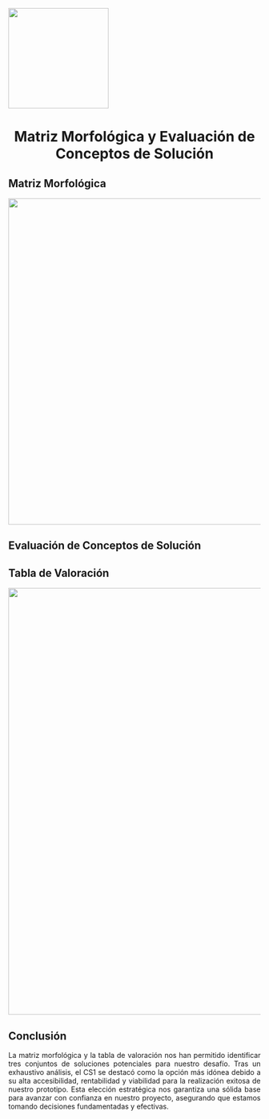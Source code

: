 <p align="left">
  <img src="https://semanadelcannabis.cayetano.edu.pe/assets/img/logo-upch.png" width="200">
  <h1 align="center">Matriz Morfológica y Evaluación de Conceptos de Solución</h1>
</p>

## Matriz Morfológica

<p align="center">
  <img src="https://github.com/Paradoxeado/prototypeProject/blob/main/Im%C3%A1genes/E06Imagen01.png" width="650" style="margin: auto;">
</p>

## Evaluación de Conceptos de Solución
## Tabla de Valoración

<p align="center">
  <img src="https://github.com/Paradoxeado/prototypeProject/blob/main/Im%C3%A1genes/E06Imagen02.png" width="850" style="margin: auto;">
</p>

## Conclusión

<p align="justify">
La matriz morfológica y la tabla de valoración nos han permitido identificar tres conjuntos de soluciones potenciales para nuestro desafío. Tras un exhaustivo análisis, el CS1 se destacó como la opción más idónea debido a su alta accesibilidad, rentabilidad y viabilidad para la realización exitosa de nuestro prototipo. Esta elección estratégica nos garantiza una sólida base para avanzar con confianza en nuestro proyecto, asegurando que estamos tomando decisiones fundamentadas y efectivas. 
</p>

